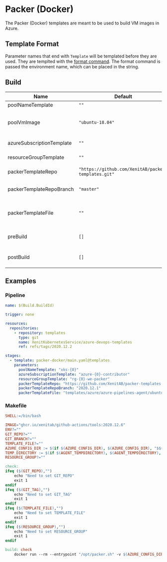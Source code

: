 # Packer (Docker)

The Packer (Docker) templates are meant to be used to build VM images in Azure.

## Template Format

Parameter names that end with `Template` will be templated before they are used. They are templted with the [format command](https://docs.microsoft.com/en-us/azure/devops/pipelines/process/templates?view=azure-devops#format).
The format command is passed the environment name, which can be placed in the string.

## Build

| Name                      | Default                                             | Description                                                     |
| ------------------------- | --------------------------------------------------- | --------------------------------------------------------------- |
| poolNameTemplate          | `""`                                                | Pool name template.                                             |
| poolVmImage               | `"ubuntu-18.04"`                                    | Pool vm image (only used if `poolNameTemplate` is empty)        |
| azureSubscriptionTemplate | `""`                                                | Azure subscription name template.                               |
| resourceGroupTemplate     | `""`                                                | Azure resource group name template.                             |
| packerTemplateRepo        | `"https://github.com/XenitAB/packer-templates.git"` | GIT repository to use for packer template.                      |
| packerTemplateRepoBranch  | `"master"`                                          | GIT branch to use for packer template repository.               |
| packerTemplateFile        | `""`                                                | Location (inside of packerTemplateRepo) of the packer template. |
| preBuild                  | `[]`                                                | Steps to run before Docker build, takes a list of steps.        |
| postBuild                 | `[]`                                                | Steps to run after Docker build, takes a list of steps.         |

## Examples

### Pipeline

```yaml
name: $(Build.BuildId)

trigger: none

resources:
  repositories:
    - repository: templates
      type: git
      name: XenitKubernetesService/azure-devops-templates
      ref: refs/tags/2020.12.2

stages:
  - template: packer-docker/main.yaml@templates
    parameters:
      poolNameTemplate: "xks-{0}"
      azureSubscriptionTemplate: "azure-{0}-contributor"
      resourceGroupTemplate: "rg-{0}-we-packer"
      packerTemplateRepo: "https://github.com/XenitAB/packer-templates.git"
      packerTemplateRepoBranch: "2020.12.1"
      packerTemplateFile: "templates/azure/azure-pipelines-agent/ubuntu1804.json"
```

### Makefile

```makefile
SHELL:=/bin/bash

IMAGE="ghcr.io/xenitab/github-actions/tools:2020.12.6"
ENV?=""
GIT_REPO?=""
GIT_BRANCH?=""
TEMPLATE_FILE?=""
AZURE_CONFIG_DIR := $(if $(AZURE_CONFIG_DIR), $(AZURE_CONFIG_DIR), "$${HOME}/.azure")
TEMP_DIRECTORY := $(if $(AGENT_TEMPDIRECTORY), $(AGENT_TEMPDIRECTORY), "/tmp")
RESOURCE_GROUP?=""

check:
ifeq ($(GIT_REPO),"")
	echo "Need to set GIT_REPO"
	exit 1
endif
ifeq ($(GIT_TAG),"")
	echo "Need to set GIT_TAG"
	exit 1
endif
ifeq ($(TEMPLATE_FILE),"")
	echo "Need to set TEMPLATE_FILE"
	exit 1
endif
ifeq ($(RESOURCE_GROUP),"")
	echo "Need to set RESOURCE_GROUP"
	exit 1
endif

build: check
	docker run --rm --entrypoint "/opt/packer.sh" -v $(AZURE_CONFIG_DIR):/home/tools/.azure -v $(TEMP_DIRECTORY)/$(ENV).env:/tmp/$(ENV).env $(IMAGE) build $(ENV) $(GIT_REPO) $(GIT_BRANCH) $(TEMPLATE_FILE) $(RESOURCE_GROUP)
```
